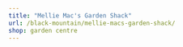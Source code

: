 ```yaml
---
title: "Mellie Mac's Garden Shack"
url: /black-mountain/mellie-macs-garden-shack/
shop: garden centre
---
```

